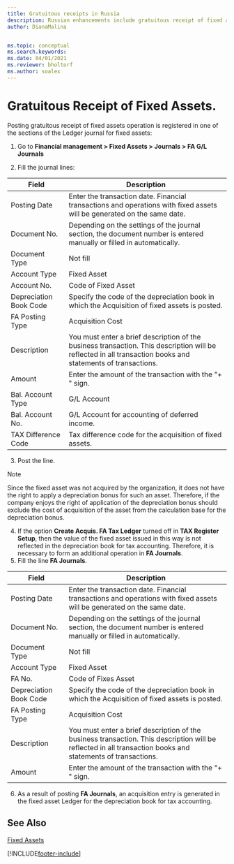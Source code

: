 ```yaml
---
title: Gratuitous receipts in Russia
description: Russian enhancements include gratuitous receipt of fixed assets.
author: DianaMalina


ms.topic: conceptual
ms.search.keywords:
ms.date: 04/01/2021
ms.reviewer: bholtorf
ms.author: soalex
---
```

# Gratuitous Receipt of Fixed Assets.

Posting gratuitous receipt of fixed assets operation is registered in one of the sections of the Ledger journal for fixed assets:

1. Go to **Financial management > Fixed Assets > Journals > FA G/L Journals**

2. Fill the journal lines:

| Field                  | Description                                                  |
| ---------------------- | ------------------------------------------------------------ |
| Posting Date           | Enter the transaction date. Financial transactions and operations with fixed assets will be generated on the same date. |
| Document No.           | Depending on the settings of the journal section, the document number is entered manually or filled in automatically. |
| Document Type          | Not fill                                                     |
| Account Type           | Fixed Asset                                                  |
| Account No.            | Code of Fixed Asset                                          |
| Depreciation Book Code | Specify the code of the depreciation book in which the Acquisition of fixed assets is posted. |
| FA Posting Type        | Acquisition Cost                                             |
| Description            | You must enter a brief description of the business transaction. This description will be reflected in all transaction books and statements of transactions. |
| Amount                 | Enter the amount of the transaction with the "+ " sign.      |
| Bal. Account Type      | G/L Account                                                  |
| Bal. Account No.       | G/L Account for accounting of deferred income.               |
| TAX Difference Code    | Tax difference code for the acquisition of fixed assets.     |

3. Post the line.

> [!NOTE]
> Since the fixed asset was not acquired by the organization, it does not have the right to apply a depreciation bonus for such an asset. Therefore, if the company enjoys the right of application of the depreciation bonus should exclude the cost of acquisition of the asset from the calculation base for the depreciation bonus.

4. If the option **Create Acquis. FA Tax Ledger** turned off in **TAX Register Setup**, then the value of the fixed asset issued in this way is not reflected in the depreciation book for tax accounting. Therefore, it is necessary to form an additional operation in **FA Journals**.
5. Fill the line **FA Journals**.

| Field                  | Description                                                  |
| ---------------------- | ------------------------------------------------------------ |
| Posting Date           | Enter the transaction date. Financial transactions and operations with fixed assets will be generated on the same date. |
| Document No.           | Depending on the settings of the journal section, the document number is entered manually or filled in automatically. |
| Document Type          | Not fill                                                     |
| Account Type           | Fixed Asset                                                  |
| FA No.                 | Code of Fixes Asset                                          |
| Depreciation Book Code | Specify the code of the depreciation book in which the Acquisition of fixed assets is posted. |
| FA Posting Type        | Acquisition Cost                                             |
| Description            | You must enter a brief description of the business transaction. This description will be reflected in all transaction books and statements of transactions. |
| Amount                 | Enter the amount of the transaction with the "+ " sign.      |

6. As a result of posting **FA Journals**, an acquisition entry is generated in the fixed asset Ledger for the depreciation book for tax accounting.

## See Also

[Fixed Assets](fixed-assets.md)


[!INCLUDE[footer-include](../../includes/footer-banner.md)]